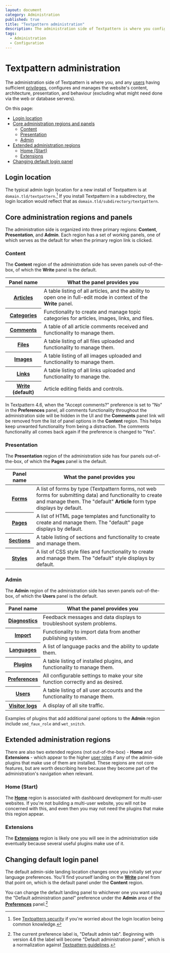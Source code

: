 ```yaml
---
layout: document
category: Administration
published: true
title: "Textpattern administration"
description: The administration side of Textpattern is where you configures and manages the website's content, architecture, presentation, and behaviour.
tags:
  - Administration
  - Configuration
---
```


# Textpattern administration

The administration side of Textpattern is where you, and any [users](admin/users-panel) having sufficient [privileges](http://docs.textpattern.io/administration/user-roles-and-privileges), configures and manages the website's content, architecture, presentation, and behaviour (excluding what might need done via the web or database servers).

On this page:

* [Login location](#login-location)
* [Core administration regions and panels](#core-administration-regions-and-panels)
  * [Content](#content)
  * [Presentation](#presentation)
  * [Admin](#admin)
* [Extended administration regions](#extended-administration-regions)
  * [Home (Start)](#home-start)
  * [Extensions](#extensions)
* [Changing default login panel](#changing-default-login-panel)

## Login location

The typical admin login location for a new install of Textpattern is at `domain.tld/textpattern`.[^1] If you install Textpattern in a subdirectory, the login location would reflect that as `domain.tld/subdirectory/textpattern`.

[^1]: See [Textpattern security](http://docs.textpattern.io/administration/security) if you're worried about the login location being common knowledge.

## Core administration regions and panels

The administration side is organized into three primary regions: **Content**, **Presentation**, and **Admin**. Each region has a set of working panels, one of which serves as the default for when the primary region link is clicked.

### Content

The **Content** region of the administration side has seven panels out-of-the-box, of which the **Write** panel is the default.

<div class="tabular-data" itemscope itemtype="http://schema.org/Table">
    <table>
        <thead>
            <tr>
                <th class="t25" scope="col">Panel name</th>
                <th scope="col">What the panel provides you</th>
            </tr>
        </thead>
        <tbody>
            <tr>
                <th scope="row"><a href="http://docs.textpattern.io/administration/articles-panel"><strong>Articles</strong></a></th>
                <td>A table listing of all articles, and the ability to open one in full-edit mode in context of the <strong>Write</strong> panel.</td>
            </tr>
            <tr>
                <th scope="row"><a href="http://docs.textpattern.io/administration/categories-panel"><strong>Categories</strong></a></th>
                <td>Functionality to create and manage topic categories for articles, images, links, and files.</td>
            </tr>
            <tr>
                <th scope="row"><a href="http://docs.textpattern.io/administration/comments-panel"><strong>Comments</strong></a></th>
                <td>A table of all article comments received and functionality to manage them.</td>
            </tr>
            <tr>
                <th scope="row"><a href="http://docs.textpattern.io/administration/files-panel"><strong>Files</strong></a></th>
                <td>A table listing of all files uploaded and functionality to manage them.</td>
            </tr>
            <tr>
                <th scope="row"><a href="http://docs.textpattern.io/administration/images-panel"><strong>Images</strong></a></th>
                <td>A table listing of all images uploaded and functionality to manage them.</td>
            </tr>
            <tr>
                <th scope="row"><a href="http://docs.textpattern.io/administration/links-panel"><strong>Links</strong></a></th>
                <td>A table listing of all links uploaded and functionality to manage the.</td>
            </tr>
            <tr>
                <th scope="row"><a href="http://docs.textpattern.io/administration/write-panel"><strong>Write</strong></a> (default)</th>
                <td>Article editing fields and controls.</td>
            </tr>
        </tbody>
    </table>
</div>

In Textpattern 4.6, when the "Accept comments?" preference is set to "No" in the **Preferences** panel, all comments functionality throughout the administration side will be hidden in the UI and the **Comments** panel link will be removed from the list of panel options in the **Content** region. This helps keep unwanted functionality from being a distraction. The comments functionality all comes back again if the preference is changed to "Yes". 

### Presentation

The **Presentation** region of the administration side has four panels out-of-the-box, of which the **Pages** panel is the default.

<div class="tabular-data" itemscope itemtype="http://schema.org/Table">
    <table>
        <thead>
            <tr>
                <th class="t25" scope="col">Panel name</th>
                <th scope="col">What the panel provides you</th>
            </tr>
        </thead>
        <tbody>
            <tr>
                <th scope="row"><a href="http://docs.textpattern.io/administration/forms-panel"><strong>Forms</strong></a></th>
                <td>A list of forms by type (Textpattern forms, not web forms for submitting data) and functionality to create and manage them. The "default" <strong>Article</strong> form type displays by default.</td>
            </tr>
            <tr>
                <th scope="row"><a href="http://docs.textpattern.io/administration/pages-panel"><strong>Pages</strong></a></th>
                <td>A list of HTML page templates and functionality to create and manage them. The "default" page displays by default.</td>
            </tr>
            <tr>
                <th scope="row"><a href="http://docs.textpattern.io/administration/sections-panel"><strong>Sections</strong></a></th>
                <td>A table listing of sections and functionality to create and manage them.</td>
            </tr>
            <tr>
                <th scope="row"><a href="http://docs.textpattern.io/administration/styles-panel"><strong>Styles</strong></a></th>
                <td>A list of CSS style files and functionality to create and manage them. The "default" style displays by default.</td>
            </tr>
        </tbody>
    </table>
</div>

### Admin

The **Admin** region of the administration side has seven panels out-of-the-box, of which the **Users** panel is the default.

<div class="tabular-data" itemscope itemtype="http://schema.org/Table">
    <table>
        <thead>
            <tr>
                <th class="t25" scope="col">Panel name</th>
                <th scope="col">What the panel provides you</th>
            </tr>
        </thead>
        <tbody>
            <tr>
                <th scope="row"><a href="http://docs.textpattern.io/administration/diagnostics-panel"><strong>Diagnostics</strong></a></th>
                <td>Feedback messages and data displays to troubleshoot system problems.</td>
            </tr>
            <tr>
                <th scope="row"><a href="http://docs.textpattern.io/administration/import-panel"><strong>Import</strong></a></th>
                <td>Functionality to import data from another publishing system.</td>
            </tr>
            <tr>
                <th scope="row"><a href="http://docs.textpattern.io/administration/languages-panel"><strong>Languages</strong></a></th>
                <td>A list of language packs and the ability to update them.</td>
            </tr>
            <tr>
                <th scope="row"><a href="http://docs.textpattern.io/administration/plugins-panel"><strong>Plugins</strong></a></th>
                <td>A table listing of installed plugins, and functionality to manage them.</td>
            </tr>
            <tr>
                <th scope="row"><a href="http://docs.textpattern.io/administration/preferences-panel"><strong>Preferences</strong></a></th>
                <td>All configurable settings to make your site function correctly and as desired.</td>
            </tr>
            <tr>
                <th scope="row"><a href="http://docs.textpattern.io/administration/users-panel"><strong>Users</strong></a></th>
                <td>A table listing of all user accounts and the functionality to manage them.</td>
            </tr>
            <tr>
                <th scope="row"><a href="http://docs.textpattern.io/administration/visitor-logs-panel"><strong>Visitor logs</strong></a></th>
                <td>A display of all site traffic.</td>
            </tr>
        </tbody>
    </table>
</div>

Examples of plugins that add additional panel options to the **Admin** region include `smd_faux_role` and `wet_snitch`.

## Extended administration regions

There are also two extended regions (not out-of-the-box) - **Home** and **Extensions** - which appear to the higher [user roles](http://docs.textpattern.io/administration/user-roles-and-privileges) if any of the admin-side plugins that make use of them are installed. These regions are not core features, but are worth describing here because they become part of the administration's navigation when relevant.

### Home (Start)

The [**Home**](http://docs.textpattern.io/administration/home-region) region is associated with dashboard development for multi-user websites. If you're not building a multi-user website, you will not be concerned with this, and even then you may not need the plugins that make this region appear.   

### Extensions

The [**Extensions**](http://docs.textpattern.io/administration/extensions-region) region is likely one you will see in the administration side eventually because several useful plugins make use of it.

## Changing default login panel

The default admin-side landing location changes once you initially set your language preferences. You'll find yourself landing on the [**Write**](http://docs.textpattern.io/administration/write-panel) panel from that point on, which is the default panel under the **Content** region.

You can change the default landing panel to whichever one you want using the "Default administration panel" preference under the **Admin** area of the [**Preferences**](http://docs.textpattern.io/administration/preferences-panel) panel.[^2]

[^2]: The current preference label is, "Default admin tab". Beginning with version 4.6 the label will become "Default administration panel", which is a normalization against [Textpattern guidelines](http://docs.textpattern.io/brand/).
